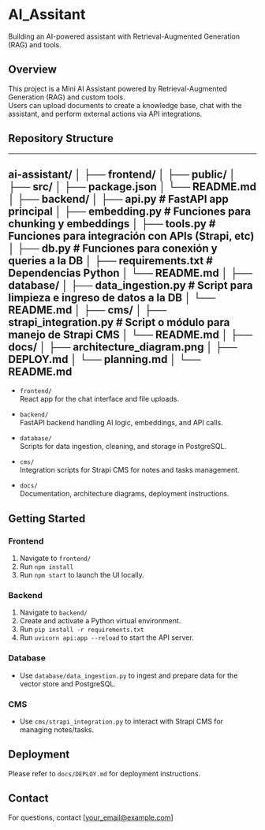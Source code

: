# AI_Assitant
Building an AI-powered assistant with Retrieval-Augmented Generation (RAG) and tools.

## Overview

This project is a Mini AI Assistant powered by Retrieval-Augmented Generation (RAG) and custom tools.  
Users can upload documents to create a knowledge base, chat with the assistant, and perform external actions via API integrations.  

## Repository Structure
-----
ai-assistant/
│
├── frontend/
│   ├── public/
│   ├── src/
│   ├── package.json
│   └── README.md
│
├── backend/
│   ├── api.py               # FastAPI app principal
│   ├── embedding.py         # Funciones para chunking y embeddings
│   ├── tools.py             # Funciones para integración con APIs (Strapi, etc)
│   ├── db.py                # Funciones para conexión y queries a la DB
│   ├── requirements.txt     # Dependencias Python
│   └── README.md
│
├── database/
│   ├── data_ingestion.py    # Script para limpieza e ingreso de datos a la DB
│   └── README.md
│
├── cms/
│   ├── strapi_integration.py # Script o módulo para manejo de Strapi CMS
│   └── README.md
│
├── docs/
│   ├── architecture_diagram.png
│   ├── DEPLOY.md
│   └── planning.md
│
└── README.md
-----

- `frontend/`  
  React app for the chat interface and file uploads.

- `backend/`  
  FastAPI backend handling AI logic, embeddings, and API calls.

- `database/`  
  Scripts for data ingestion, cleaning, and storage in PostgreSQL.

- `cms/`  
  Integration scripts for Strapi CMS for notes and tasks management.

- `docs/`  
  Documentation, architecture diagrams, deployment instructions.

## Getting Started

### Frontend

1. Navigate to `frontend/`  
2. Run `npm install`  
3. Run `npm start` to launch the UI locally.

### Backend

1. Navigate to `backend/`  
2. Create and activate a Python virtual environment.  
3. Run `pip install -r requirements.txt`  
4. Run `uvicorn api:app --reload` to start the API server.

### Database

- Use `database/data_ingestion.py` to ingest and prepare data for the vector store and PostgreSQL.

### CMS

- Use `cms/strapi_integration.py` to interact with Strapi CMS for managing notes/tasks.

## Deployment

Please refer to `docs/DEPLOY.md` for deployment instructions.

## Contact

For questions, contact [your_email@example.com]
